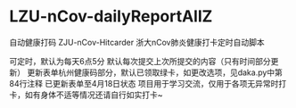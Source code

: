 # LZU-nCov-dailyReportAllZ
自动健康打码
ZJU-nCov-Hitcarder
浙大nCov肺炎健康打卡定时自动脚本

可定时，默认为每天6点5分
默认每次提交上次所提交的内容（只有时间部分更新）
更新表单杭州健康码部分，默认已领取绿卡，如更改选项，见daka.py中第84行注释
已更新表单至4月18日状态
项目用于学习交流，仅用于各项无异常时打卡，如有身体不适等情况还请自行如实打卡~

